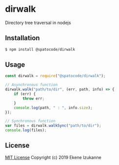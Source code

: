 # dirwalk

Directory tree traversal in nodejs

## Installation

```sh
$ npm install @spatocode/dirwalk
```

## Usage


```js
const dirwalk = require("@spatocode/dirwalk");

// Asynchronous function
dirwalk.walk("path/to/dir", (err, path, info) => {
    if (err) {
        throw err;
    }
    console.log(path, " : ", info.size);
});

// Synchronous function
var files = dirwalk.walkSync("path/to/dir");
console.log(files);
```

## License

[MIT License](http://www.github.com/spatocode/dirwalk/blob/master/LICENSE)
Copyright (c) 2019 Ekene Izukanne

